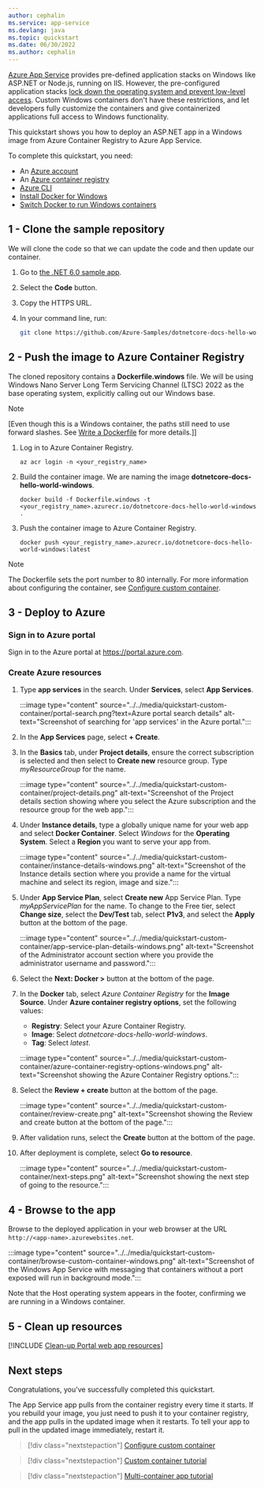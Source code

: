 ```yaml
---
author: cephalin
ms.service: app-service
ms.devlang: java
ms.topic: quickstart
ms.date: 06/30/2022
ms.author: cephalin
---
```


[Azure App Service](../../overview.md) provides pre-defined application stacks on Windows like ASP.NET or Node.js, running on IIS. However, the pre-configured application stacks [lock down the operating system and prevent low-level access](../../operating-system-functionality.md). Custom Windows containers don't have these restrictions, and let developers fully customize the containers and give containerized applications full access to Windows functionality. 

This quickstart shows you how to deploy an ASP.NET app in a Windows image from Azure Container Registry to Azure App Service. 

To complete this quickstart, you need:

- An [Azure account](https://azure.microsoft.com/free/?utm_source=campaign&utm_campaign=vscode-tutorial-docker-extension&mktingSource=vscode-tutorial-docker-extension)
- An [Azure container registry](/azure/container-registry/container-registry-get-started-portal)
- [Azure CLI](/cli/azure/install-azure-cli)
- [Install Docker for Windows](https://docs.docker.com/docker-for-windows/install/)
- [Switch Docker to run Windows containers](/virtualization/windowscontainers/quick-start/quick-start-windows-10)

## 1 - Clone the sample repository

We will clone the code so that we can update the code and then update our container.

1. Go to [the .NET 6.0 sample app](https://github.com/Azure-Samples/dotnetcore-docs-hello-world).
1. Select the **Code** button.
1. Copy the HTTPS URL.
1. In your command line, run:

    ```bash
    git clone https://github.com/Azure-Samples/dotnetcore-docs-hello-world.git
    ```

## 2 - Push the image to Azure Container Registry

The cloned repository contains a **Dockerfile.windows** file. We will be using Windows Nano Server Long Term Servicing Channel (LTSC) 2022 as the base operating system, explicitly calling out our Windows base.

> [!NOTE]
> [Even though this is a Windows container, the paths still need to use forward slashes. See [Write a Dockerfile](/virtualization/windowscontainers/manage-docker/manage-windows-dockerfile#considerations-for-using-copy-with-windows) for more details.]]

1. Log in to Azure Container Registry.

    ```azurecli
    az acr login -n <your_registry_name>
    ```

1. Build the container image. We are naming the image **dotnetcore-docs-hello-world-windows**.

    ```docker
    docker build -f Dockerfile.windows -t <your_registry_name>.azurecr.io/dotnetcore-docs-hello-world-windows . 
    ```

1. Push the container image to Azure Container Registry.

    ```docker
    docker push <your_registry_name>.azurecr.io/dotnetcore-docs-hello-world-windows:latest
    ```

> [!NOTE]
> The Dockerfile sets the port number to 80 internally. For more information about configuring the container, see [Configure custom container](../../configure-custom-container.md).

## 3 - Deploy to Azure

### Sign in to Azure portal

Sign in to the Azure portal at https://portal.azure.com.


### Create Azure resources

1. Type **app services** in the search. Under **Services**, select **App Services**.

     :::image type="content" source="../../media/quickstart-custom-container/portal-search.png?text=Azure portal search details" alt-text="Screenshot of searching for 'app services' in the Azure portal.":::

1. In the **App Services** page, select **+ Create**.

1. In the **Basics** tab, under **Project details**, ensure the correct subscription is selected and then select to **Create new** resource group. Type *myResourceGroup* for the name.

    :::image type="content" source="../../media/quickstart-custom-container/project-details.png" alt-text="Screenshot of the Project details section showing where you select the Azure subscription and the resource group for the web app.":::

1. Under **Instance details**, type a globally unique name for your web app and select **Docker Container**. Select *Windows* for the **Operating System**. Select a **Region** you want to serve your app from.

    :::image type="content" source="../../media/quickstart-custom-container/instance-details-windows.png" alt-text="Screenshot of the Instance details section where you provide a name for the virtual machine and select its region, image and size.":::

1. Under **App Service Plan**, select **Create new** App Service Plan. Type *myAppServicePlan* for the name. To change to the Free tier, select **Change size**, select the **Dev/Test** tab, select **P1v3**, and select the **Apply** button at the bottom of the page.

    :::image type="content" source="../../media/quickstart-custom-container/app-service-plan-details-windows.png" alt-text="Screenshot of the Administrator account section where you provide the administrator username and password.":::

1. Select the **Next: Docker >** button at the bottom of the page.

1. In the **Docker** tab, select *Azure Container Registry* for the **Image Source**. Under **Azure container registry options**, set the following values:
   - **Registry**: Select your Azure Container Registry.
   - **Image**: Select *dotnetcore-docs-hello-world-windows*.
   - **Tag**: Select *latest*.

    :::image type="content" source="../../media/quickstart-custom-container/azure-container-registry-options-windows.png" alt-text="Screenshot showing the Azure Container Registry options.":::

1. Select the **Review + create** button at the bottom of the page.

    :::image type="content" source="../../media/quickstart-custom-container/review-create.png" alt-text="Screenshot showing the Review and create button at the bottom of the page.":::

1. After validation runs, select the **Create** button at the bottom of the page.

1. After deployment is complete, select **Go to resource**.

    :::image type="content" source="../../media/quickstart-custom-container/next-steps.png" alt-text="Screenshot showing the next step of going to the resource.":::


##  4 - Browse to the app

Browse to the deployed application in your web browser at the URL `http://<app-name>.azurewebsites.net`.

:::image type="content" source="../../media/quickstart-custom-container/browse-custom-container-windows.png" alt-text="Screenshot of the Windows App Service with messaging that containers without a port exposed will run in background mode.":::

Note that the Host operating system appears in the footer, confirming we are running in a Windows container.

## 5 - Clean up resources

[!INCLUDE [Clean-up Portal web app resources](../../../../includes/clean-up-section-portal-no-h.md)]


## Next steps

Congratulations, you've successfully completed this quickstart.

The App Service app pulls from the container registry every time it starts. If you rebuild your image, you just need to push it to your container registry, and the app pulls in the updated image when it restarts. To tell your app to pull in the updated image immediately, restart it.

> [!div class="nextstepaction"]
> [Configure custom container](../../configure-custom-container.md)

> [!div class="nextstepaction"]
> [Custom container tutorial](../../tutorial-custom-container.md)

> [!div class="nextstepaction"]
> [Multi-container app tutorial](../../tutorial-multi-container-app.md)
